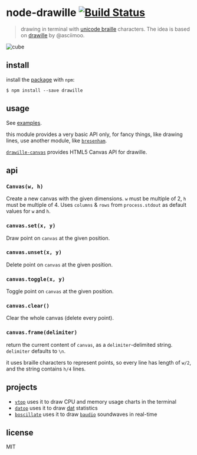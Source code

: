 # node-drawille [![Build Status](https://travis-ci.org/madbence/node-drawille.svg)](https://travis-ci.org/madbence/node-drawille)

> drawing in terminal with [unicode braille][] characters. The idea is based on [drawille](https://github.com/asciimoo/drawille) by @asciimoo.

![cube](cube.gif)

## install

install the [package](https://npmjs.com/drawille) with `npm`:

```
$ npm install --save drawille
```

## usage

See [examples](examples).

this module provides a very basic API only, for fancy things, like drawing lines, use another module, like [`bresenham`](https://github.com/madbence/node-bresenham).

[`drawille-canvas`](https://github.com/madbence/node-drawille-canvas) provides HTML5 Canvas API for drawille.

## api

### `Canvas(w, h)`

Create a new canvas with the given dimensions.
`w` must be multiple of 2, `h` must be multiple of 4.
Uses `columns` & `rows` from `process.stdout` as default values for `w` and `h`.

### `canvas.set(x, y)`

Draw point on `canvas` at the given position.

### `canvas.unset(x, y)`

Delete point on `canvas` at the given position.

### `canvas.toggle(x, y)`

Toggle point on `canvas` at the given position.

### `canvas.clear()`

Clear the whole canvas (delete every point).

### `canvas.frame(delimiter)`

return the current content of `canvas`, as a `delimiter`-delimited
string. `delimiter` defaults to `\n`.

it uses braille characters to represent points,
so every line has length of `w/2`, and the string contains `h/4`
lines.

## projects

- [`vtop`](https://github.com/MrRio/vtop) uses it to draw CPU and memory usage charts in the terminal
- [`datop`](https://github.com/maxogden/datop) uses it to draw [dat](https://github.com/maxogden/dat) statistics
- [`boscillate`](https://www.npmjs.org/package/boscillate) uses it to draw [`baudio`](https://github.com/substack/baudio) soundwaves in real-time

## license

MIT

  [unicode braille]: http://en.wikipedia.org/wiki/Braille_Patterns#Chart
